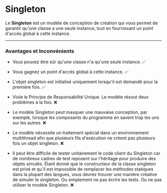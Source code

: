 # Singleton

Le **Singleton** est un modèle de conception de création qui vous permet de garantir qu'une classe a une seule instance, tout en fournissant un point d'accès global à cette instance.

---
### Avantages et Inconvénients

- Vous pouvez être sûr qu'une classe n'a qu'une seule instance. ✅
- Vous gagnez un point d'accès global à cette instance. ✅
- L'objet singleton est initialisé uniquement lorsqu'il est demandé pour la première fois. ✅

- Viole le Principe de Responsabilité Unique. Le modèle résout deux problèmes à la fois. ❌
- Le modèle Singleton peut masquer une mauvaise conception, par exemple, lorsque les composants du programme en savent trop les uns sur les autres. ❌
- Le modèle nécessite un traitement spécial dans un environnement multithread afin que plusieurs fils d'exécution ne créent pas plusieurs fois un objet singleton. ❌
- Il peut être difficile de tester unitairement le code client du Singleton car de nombreux cadres de test reposent sur l'héritage pour produire des objets simulés. Étant donné que le constructeur de la classe singleton est privé et qu'il est impossible de remplacer les méthodes statiques dans la plupart des langues, vous devrez trouver une manière créative de simuler le singleton. Ou simplement ne pas écrire les tests. Ou ne pas utiliser le modèle Singleton. ❌
